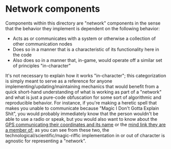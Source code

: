 # Network components

Components within this directory are "network" components in the sense that the behavior they implement is dependent on the following behavior:

- Acts as or communicates with a system or otherwise a collection of other communication nodes
- Does so in a manner that is a characteristic of its functionality here in the code
- Also does so in a manner that, in-game, would operate off a similar set of principles "in-character"

It's not necessary to explain how it works "in-character"; this categorization is simply meant to serve as a reference for anyone implementing/updating/maintaining mechanics that would benefit from a quick short-hand understanding of what is working as part of a "network" and what is just a pure-code obfuscation for some sort of algorithmic and reproducible behavior. For instance, if you're making a heretic spell that makes you unable to communicate because "Magic I Don't Gotta Explain Shit", you would probably immediately know that the person wouldn't be able to use a radio or speak, but you would also want to know about the [GPS communicating their coordinates and its name](./gps.dm) or the [mind link they are a member of](./mind_linker.dm); as you can see from these two, the technological/scientific/magic-riffic implementation in or out of character is agnostic for representing a "network".
